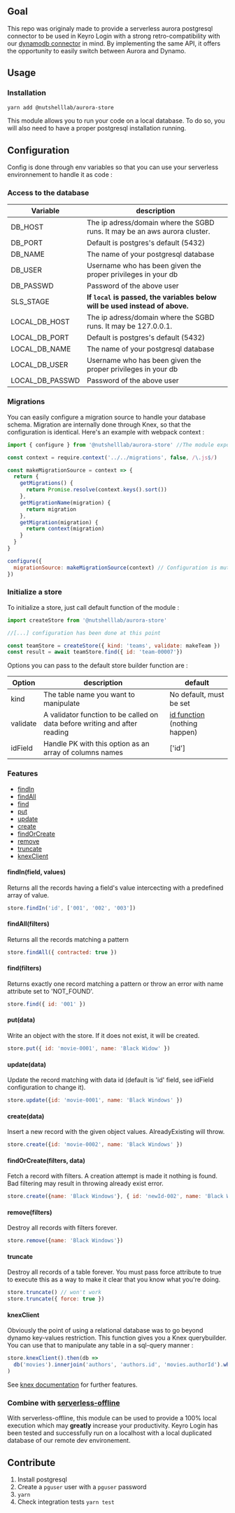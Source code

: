 ## Goal
This repo was originaly made to provide a serverless aurora postgresql connector to be used in Keyro Login with a strong retro-compatibility with our [dynamodb connector](https://github.com/nutshell-lab/dynamodb-table) in mind.
By implementing the same API, it offers the opportunity to easily switch between Aurora and Dynamo.

## Usage

### Installation
```bash
yarn add @nutshelllab/aurora-store
```
This module allows you to run your code on a local database. To do so, you will also need to have a proper
postgresql installation running.

## Configuration

Config is done through env variables so that you can use your serverless environnement to handle it as code :

### Access to the database

Variable | description
---------|------------
DB_HOST | The ip adress/domain where the SGBD runs. It may be an aws aurora cluster.
DB_PORT | Default is postgres's default (5432)
DB_NAME | The name of your postgresql database
DB_USER | Username who has been given the proper privileges in your db
DB_PASSWD | Password of the above user
SLS_STAGE | **If `local` is passed, the variables below will be used instead of above.**
LOCAL_DB_HOST | The ip adress/domain where the SGBD runs. It may be 127.0.0.1.
LOCAL_DB_PORT | Default is postgres's default (5432)
LOCAL_DB_NAME | The name of your postgresql database
LOCAL_DB_USER | Username who has been given the proper privileges in your db
LOCAL_DB_PASSWD | Password of the above user

### Migrations
You can easily configure a migration source to handle your database schema. Migration are internally done through Knex, so that the configuration is identical. Here's an example with webpack context :

```js
import { configure } from '@nutshelllab/aurora-store' //The module expose a simple configure method

const context = require.context('../../migrations', false, /\.js$/)

const makeMigrationSource = context => {
  return {
    getMigrations() {
      return Promise.resolve(context.keys().sort())
    },
    getMigrationName(migration) {
      return migration
    },
    getMigration(migration) {
      return context(migration)
    }
  }
}

configure({
  migrationSource: makeMigrationSource(context) // Configuration is mutating the state, keep it for initialization as much as possible.
})
```

### Initialize a store
To initialize a store, just call default function of the module :

```js
import createStore from '@nutshelllab/aurora-store'

//[...] configuration has been done at this point

const teamStore = createStore({ kind: 'teams', validate: makeTeam })
const result = await teamStore.find({ id: 'team-00007'})
```

Options you can pass to the default store builder function are :

Option | description | default
---------|------------|-------
kind | The table name you want to manipulate | No default, must be set
validate | A validator function to be called on data before writing and after reading | [id function](https://en.wikipedia.org/wiki/Identity_function) (nothing happen)
idField | Handle PK with this option as an array of columns names | ['id']


### Features
* [findIn](https://github.com/nutshell-lab/aurora-store#findIn)
* [findAll](https://github.com/nutshell-lab/aurora-store#findAll)
* [find](https://github.com/nutshell-lab/aurora-store#find)
* [put](https://github.com/nutshell-lab/aurora-store#put)
* [update](https://github.com/nutshell-lab/aurora-store#update)
* [create](https://github.com/nutshell-lab/aurora-store#create)
* [findOrCreate](https://github.com/nutshell-lab/aurora-store#findOrCreate)
* [remove](https://github.com/nutshell-lab/aurora-store#remove)
* [truncate](https://github.com/nutshell-lab/aurora-store#truncate)
* [knexClient](https://github.com/nutshell-lab/aurora-store#knexClient)

#### findIn(field, values)

Returns all the records having a field's value intercecting with a predefined array of value.

```js
store.findIn('id', ['001', '002', '003'])
```

#### findAll(filters)

Returns all the records matching a pattern

```js
store.findAll({ contracted: true })
```

#### find(filters)
Returns exactly one record matching a pattern or throw an error with name attribute set to 'NOT_FOUND'.

```js
store.find({ id: '001' })
```

#### put(data)
Write an object with the store. If it does not exist, it will be created.

```js
store.put({ id: 'movie-0001', name: 'Black Widow' })
```

#### update(data)
Update the record matching with data id (default is 'id' field, see idField configuration to change it).

```js
store.update({id: 'movie-0001', name: 'Black Windows' })
```

#### create(data)
Insert a new record with the given object values. AlreadyExisting will throw.

```js
store.create({id: 'movie-0002', name: 'Black Windows' })
```

#### findOrCreate(filters, data)
Fetch a record with filters. A creation attempt is made it nothing is found. Bad filtering may result in throwing already exist error.

```js
store.create({name: 'Black Windows'}, { id: 'newId-002', name: 'Black Windows', company: 'marvelcrosoft'})
```

#### remove(filters)
Destroy all records with filters forever.

```js
store.remove({name: 'Black Windows'})
```

#### truncate
Destroy all records of a table forever. You must pass force attribute to true to execute this as a way to make it
clear that you know what you're doing.

```js
store.truncate() // won't work
store.truncate({ force: true })
```

#### knexClient
Obviously the point of using a relational database was to go beyond dynamo key-values restriction. This function gives you a Knex querybuilder. You can use that to manipulate any table in a sql-query manner :

```js
store.knexClient().then(db =>
  db('movies').innerjoin('authors', 'authors.id', 'movies.authorId').where('authors.name', 'marvelcrosoft').select('movies.*')
)
```

See [knex documentation](https://knexjs.org/) for further features.


### Combine with [serverless-offline](https://github.com/dherault/serverless-offline)
With serverless-offline, this module can be used to provide a 100% local execution which may **greatly** increase your productivity. Keyro Login has been tested and successfully run on a localhost with a local duplicated database of our remote dev environement.

## Contribute

1. Install postgresql
2. Create a `pguser` user with a `pguser` password
3. `yarn`
4. Check integration tests `yarn test`
